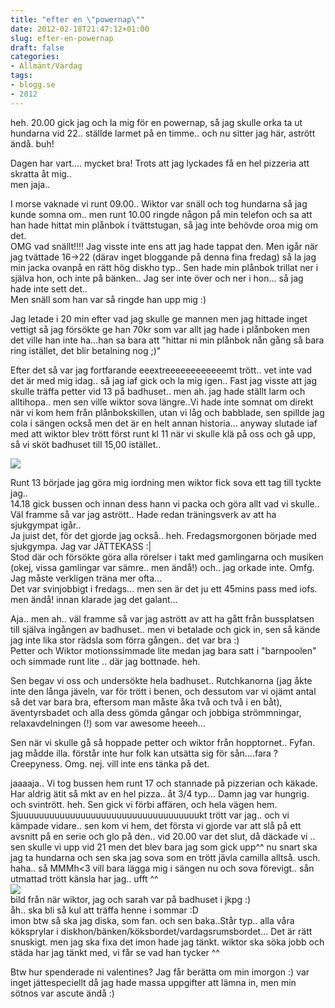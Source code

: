 ```yaml
---
title: "efter en \"powernap\""
date: 2012-02-18T21:47:12+01:00
slug: efter-en-powernap
draft: false
categories:
- Allmänt/Vardag
tags:
- blogg.se
- 2012
---
```

heh. 20.00 gick jag och la mig för en powernap, så jag skulle orka ta ut hundarna vid 22.. ställde larmet på en timme.. och nu sitter jag här, astrött ändå. buh!  
  
Dagen har vart.... mycket bra! Trots att jag lyckades få en hel pizzeria att skratta åt mig..  
men jaja..  
  
I morse vaknade vi runt 09.00.. Wiktor var snäll och tog hundarna så jag kunde somna om.. men runt 10.00 ringde någon på min telefon och sa att han hade hittat min plånbok i tvättstugan, så jag inte behövde oroa mig om det.  
OMG vad snällt!!!! Jag visste inte ens att jag hade tappat den. Men igår när jag tvättade 16->22 (därav inget bloggande på denna fina fredag) så la jag min jacka ovanpå en rätt hög diskho typ.. Sen hade min plånbok trillat ner i själva hon, och inte på bänken.. Jag ser inte över och ner i hon... så jag hade inte sett det..  
Men snäll som han var så ringde han upp mig :)  
  
Jag letade i 20 min efter vad jag skulle ge mannen men jag hittade inget vettigt så jag försökte ge han 70kr som var allt jag hade i plånboken men det ville han inte ha...han sa bara att "hittar ni min plånbok nån gång så bara ring istället, det blir betalning nog ;)"  
  
Efter det så var jag fortfarande eeextreeeeeeeeeeeemt trött.. vet inte vad det är med mig idag.. så jag iaf gick och la mig igen.. Fast jag visste att jag skulle träffa petter vid 13 på badhuset.. men ah. jag hade ställt larm och alltihopa.. men sen ville wiktor sova längre..Vi hade inte somnat om direkt när vi kom hem från plånbokskillen, utan vi låg och babblade, sen spillde jag cola i sängen också men det är en helt annan historia... anyway slutade iaf med att wiktor blev trött först runt kl 11 när vi skulle klä på oss och gå upp, så vi sköt badhuset till 15,00 istället..  
  
![](/assets/images/blogg.se/medddndndnd_187966997.jpg)  
  
Runt 13 började jag göra mig iordning men wiktor fick sova ett tag till tyckte jag..  
14.18 gick bussen och innan dess hann vi packa och göra allt vad vi skulle..  
Väl framme så var jag astrött.. Hade redan träningsverk av att ha sjukgympat igår..  
Ja juist det, för det gjorde jag också.. heh. Fredagsmorgonen började med sjukgympa. Jag var JÄTTEKASS :|  
Stod där och försökte göra alla rörelser i takt med gamlingarna och musiken (okej, vissa gamlingar var sämre.. men ändå!) och.. jag orkade inte. Omfg. Jag måste verkligen träna mer ofta...  
Det var svinjobbigt i fredags... men sen är det ju ett 45mins pass med iofs. men ändå! innan klarade jag det galant...  
  
Aja.. men ah.. väl framme så var jag astrött av att ha gått från bussplatsen till själva ingången av badhuset.. men vi betalade och gick in, sen så kände jag inte lika stor rädsla som förra gången.. det var bra :)  
Petter och Wiktor motionssimmade lite medan jag bara satt i "barnpoolen" och simmade runt lite .. där jag bottnade. heh.  
  
Sen begav vi oss och undersökte hela badhuset.. Rutchkanorna (jag åkte inte den långa jäveln, var för trött i benen, och dessutom var vi ojämt antal så det var bara bra, eftersom man måste åka två och två i en båt), äventyrsbadet och alla dess gömda gångar och jobbiga strömmningar, relaxavdelningen (!) som var awesome heeeh...  
  
Sen när vi skulle gå så hoppade petter och wiktor från hopptornet.. Fyfan. jag mådde illa. förstår inte hur folk kan utsätta sig för sån....fara ? Creepyness. Omg. nej. vill inte ens tänka på det.  
  
  
jaaaaja.. Vi tog bussen hem runt 17 och stannade på pizzerian och käkade. Har aldrig ätit så mkt av en hel pizza.. åt 3/4 typ... Damn jag var hungrig. och svintrött. heh. Sen gick vi förbi affären, och hela vägen hem. Sjuuuuuuuuuuuuuuuuuuuuuuuuuuuuuuuuuuukt trött var jag.. och vi kämpade vidare.. sen kom vi hem, det första vi gjorde var att slå på ett avsnitt på en serie och glo på den.. vid 20.00 var det slut, då däckade vi .. sen skulle vi upp vid 21 men det blev bara jag som gick upp^^ nu snart ska jag ta hundarna och sen ska jag sova som en trött jävla camilla alltså. usch.  
haha.. så MMMh<3 vill bara lägga mig i sängen nu och sova förevigt.. sån utmattad trött känsla har jag.. ufft ^^  
![](/assets/images/blogg.se/photo_ce074303-500c-d285-c604-73039b205112_190068515.jpg)  
bild från när wiktor, jag och sarah var på badhuset i jkpg :)  
åh.. ska bli så kul att träffa henne i sommar :D  
imon btw så ska jag diska, som fan. och sen baka..Står typ.. alla våra köksprylar i diskhon/bänken/köksbordet/vardagsrumsbordet... Det är rätt snuskigt. men jag ska fixa det imon hade jag tänkt. wiktor ska söka jobb och städa har jag tänkt med, vi får se vad han tycker ^^  
  
  
Btw hur spenderade ni valentines? Jag får berätta om min imorgon :) var inget jättespeciellt då jag hade massa uppgifter att lämna in, men min sötnos var ascute ändå :)